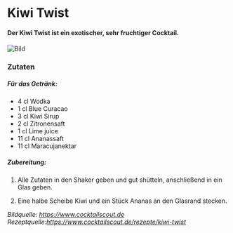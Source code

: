 # **Kiwi Twist**

#### Der Kiwi Twist ist ein exotischer, sehr fruchtiger Cocktail.
####  


![Bild](https://www.cocktailscout.de/user_img/recipe/1237/big/50fcd2ef577500f60114e0369d5e8bda.jpg)  

### Zutaten

##### Für das Getränk:

* 4 cl Wodka
* 1 cl Blue Curacao
* 3 cl Kiwi Sirup
* 2 cl Zitronensaft
* 1 cl Lime juice
* 11 cl Ananassaft
* 11 cl Maracujanektar

##### Zubereitung:

1. Alle Zutaten in den Shaker geben und gut shütteln, anschließend in ein Glas geben.

2. Eine halbe Scheibe Kiwi und ein Stück Ananas an den Glasrand stecken.
 
*Bildquelle: https://www.cocktailscout.de*
*Rezeptquelle:https://www.cocktailscout.de/rezepte/kiwi-twist*
